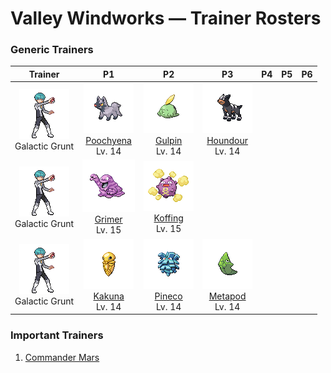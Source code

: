 # Valley Windworks — Trainer Rosters

### Generic Trainers

| Trainer | P1 | P2 | P3 | P4 | P5 | P6 |
|:-------:|:--:|:--:|:--:|:--:|:--:|:--:|
| ![Galactic Grunt](../../assets/trainers/galactic_grunt.png "Galactic Grunt")<br>Galactic Grunt | ![Poochyena](../../assets/sprites/poochyena/front.gif "Poochyena")<br>[Poochyena](../../pokemon/poochyena.md/)<br>Lv. 14 | ![Gulpin](../../assets/sprites/gulpin/front.gif "Gulpin")<br>[Gulpin](../../pokemon/gulpin.md/)<br>Lv. 14 | ![Houndour](../../assets/sprites/houndour/front.gif "Houndour")<br>[Houndour](../../pokemon/houndour.md/)<br>Lv. 14 |
| ![Galactic Grunt](../../assets/trainers/galactic_grunt.png "Galactic Grunt")<br>Galactic Grunt | ![Grimer](../../assets/sprites/grimer/front.gif "Grimer")<br>[Grimer](../../pokemon/grimer.md/)<br>Lv. 15 | ![Koffing](../../assets/sprites/koffing/front.gif "Koffing")<br>[Koffing](../../pokemon/koffing.md/)<br>Lv. 15 |
| ![Galactic Grunt](../../assets/trainers/galactic_grunt.png "Galactic Grunt")<br>Galactic Grunt | ![Kakuna](../../assets/sprites/kakuna/front.gif "Kakuna")<br>[Kakuna](../../pokemon/kakuna.md/)<br>Lv. 14 | ![Pineco](../../assets/sprites/pineco/front.gif "Pineco")<br>[Pineco](../../pokemon/pineco.md/)<br>Lv. 14 | ![Metapod](../../assets/sprites/metapod/front.gif "Metapod")<br>[Metapod](../../pokemon/metapod.md/)<br>Lv. 14 |


### Important Trainers

1. [Commander Mars](important_trainers.md#commander-mars)
